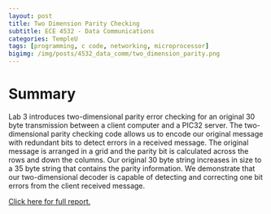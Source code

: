 ```yaml
---
layout: post
title: Two Dimension Parity Checking
subtitle: ECE 4532 - Data Communications
categories: TempleU
tags: [programming, c code, networking, microprocessor]
bigimg: /img/posts/4532_data_comm/two_dimension_parity.png
---
```


# Summary
Lab 3 introduces two-dimensional parity error checking for an original 30 
byte transmission between a client computer and a PIC32 server. The 
two-dimensional parity checking code allows us to encode our original 
message with redundant bits to detect errors in a received message. The 
original message is arranged in a grid and the parity bit is calculated 
across the rows and down the columns. Our original 30 byte string increases
in size to a 35 byte string that contains the parity information. We 
demonstrate that our two-dimensional decoder is capable of detecting and 
correcting one bit errors from the client received message.


[Click here for full report.](
http://files.tdevin.com/blog/20160311_trejo_devin_003.pdf)
